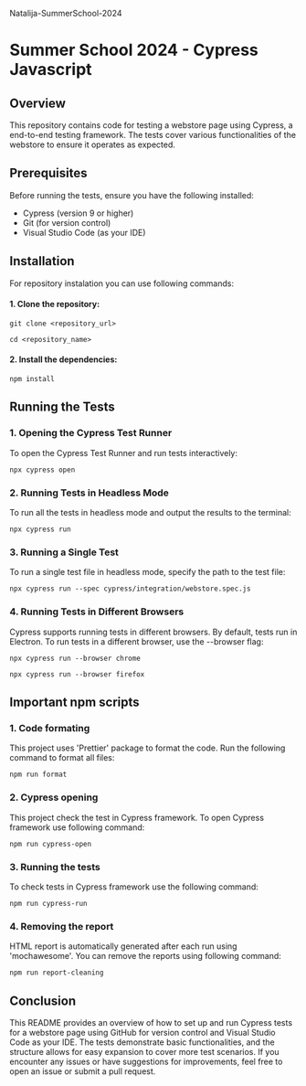 Natalija-SummerSchool-2024

# Summer School 2024 - Cypress Javascript

## Overview

This repository contains code for testing a webstore page using Cypress, a end-to-end testing framework. The tests cover various functionalities of the webstore to ensure it operates as expected.

## Prerequisites

Before running the tests, ensure you have the following installed:

- Cypress (version 9 or higher)
- Git (for version control)
- Visual Studio Code (as your IDE)

## Installation

For repository instalation you can use following commands:

#### 1. Clone the repository:

`git clone <repository_url>`

`cd <repository_name>`

#### 2. Install the dependencies:

`npm install`

## Running the Tests

### 1. Opening the Cypress Test Runner

To open the Cypress Test Runner and run tests interactively:

`npx cypress open`

### 2. Running Tests in Headless Mode

To run all the tests in headless mode and output the results to the terminal:

`npx cypress run`

### 3. Running a Single Test

To run a single test file in headless mode, specify the path to the test file:

`npx cypress run --spec cypress/integration/webstore.spec.js`

### 4. Running Tests in Different Browsers

Cypress supports running tests in different browsers. By default, tests run in Electron. To run tests in a different browser, use the --browser flag:

`npx cypress run --browser chrome`

`npx cypress run --browser firefox`

## Important npm scripts

### 1. Code formating

This project uses 'Prettier' package to format the code. Run the following command to format all files:

`npm run format`

### 2. Cypress opening

This project check the test in Cypress framework. To open Cypress framework use following command:

`npm run cypress-open`

### 3. Running the tests

To check tests in Cypress framework use the following command:

`npm run cypress-run`

### 4. Removing the report

HTML report is automatically generated after each run using 'mochawesome'. You can remove the reports using following command:

`npm run report-cleaning`

## Conclusion

This README provides an overview of how to set up and run Cypress tests for a webstore page using GitHub for version control and Visual Studio Code as your IDE. The tests demonstrate basic functionalities, and the structure allows for easy expansion to cover more test scenarios. If you encounter any issues or have suggestions for improvements, feel free to open an issue or submit a pull request.
